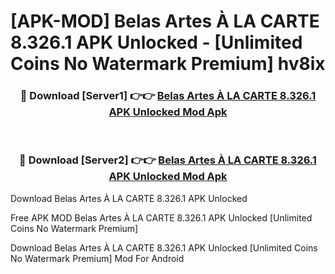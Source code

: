 # [APK-MOD] Belas Artes À LA CARTE 8.326.1 APK Unlocked - [Unlimited Coins No Watermark Premium] hv8ix



<div align="center">
<h3>🔴 Download [Server1] 👉👉 <a href="https://momento.my/?title=Belas_Artes_À_LA_CARTE_8.326.1_APK_Unlocked">Belas Artes À LA CARTE 8.326.1 APK Unlocked Mod Apk</a></h3><br>

<h3>🔴 Download [Server2] 👉👉 <a href="https://momento.my/?title=Belas_Artes_À_LA_CARTE_8.326.1_APK_Unlocked">Belas Artes À LA CARTE 8.326.1 APK Unlocked Mod Apk</a></h3>
</div>



Download Belas Artes À LA CARTE 8.326.1 APK Unlocked 

Free APK MOD Belas Artes À LA CARTE 8.326.1 APK Unlocked [Unlimited Coins No Watermark Premium]

Download Belas Artes À LA CARTE 8.326.1 APK Unlocked [Unlimited Coins No Watermark Premium] Mod For Android
